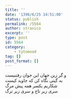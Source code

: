 ```yaml
---
title: ''
date: '1396/6/25 14:51:00'
status: publish
permalink: /5564
author: straxico
excerpt: ''
type: post
id: 5564
category:
    - tytomood
tag: []
post_format: []
---
```

و گر زین جهان این جوان رفتنیست  
به گیتی نگاه کن که جاوید کیست  
شکاریم یکسر همه پیش مرگ  
سری زیر تاج و سری زیر ترگ